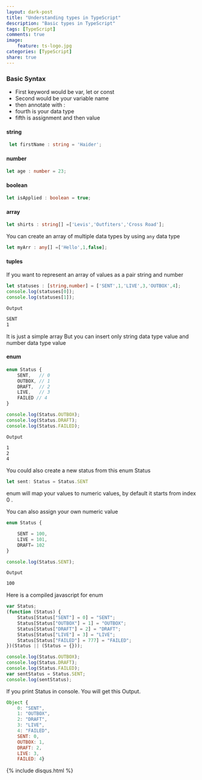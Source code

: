 ```yaml
---
layout: dark-post
title: "Understanding types in TypeScript"
description: "Basic types in TypeScript"
tags: [TypeScript]
comments: true
image:
    feature: ts-logo.jpg
categories: [TypeScript]
share: true
---
```



### Basic Syntax

- First keyword would be var, let or const
- Second would be your variable name
- then annotate with :
- fourth is your data type
- fifth is assignment and then value

#### string

```ts
 let firstName : string = 'Haider';
```

#### number

```ts
let age : number = 23;
```

#### boolean

```ts
let isApplied : boolean = true;
```

#### array

```ts
let shirts : string[] =['Levis','Outfiters','Cross Road'];
```

You can create an array of multiple data types by using `any` data type

```ts
let myArr : any[] =['Hello',1,false];
```

#### tuples

If you want to represent an array of values as a pair string and number

```ts
let statuses : [string,number] = ['SENT',1,'LIVE',3,'OUTBOX',4];
console.log(statuses[0]);
console.log(statuses[1]);

```

`Output`

```bash
SENT
1
```

It is just a simple array But you can insert only string data type value
and number data type value

#### enum

```ts
enum Status {
    SENT,   // 0
    OUTBOX, // 1
    DRAFT,  // 2
    LIVE,   // 3
    FAILED // 4
}

console.log(Status.OUTBOX);
console.log(Status.DRAFT);
console.log(Status.FAILED);

```

`Output`
```bash
1
2
4
```
You could also create a new status from this enum Status

```ts
let sent: Status = Status.SENT
```

enum will map your values to numeric values, by default it starts from
index 0 .

You can also assign your own numeric value

```ts
enum Status {

    SENT = 100,
    LIVE = 101,
    DRAFT= 102
}

console.log(Status.SENT);
```

`Output`
```bash
100
```

Here is a compiled javascript for enum

```javascript
var Status;
(function (Status) {
    Status[Status["SENT"] = 0] = "SENT";
    Status[Status["OUTBOX"] = 1] = "OUTBOX";
    Status[Status["DRAFT"] = 2] = "DRAFT";
    Status[Status["LIVE"] = 3] = "LIVE";
    Status[Status["FAILED"] = 777] = "FAILED";
})(Status || (Status = {}));

console.log(Status.OUTBOX);
console.log(Status.DRAFT);
console.log(Status.FAILED);
var sentStatus = Status.SENT;
console.log(sentStatus);

```

If you print Status in console. You will get this Output.

```js
Object {
    0: "SENT",
    1: "OUTBOX",
    2: "DRAFT",
    3: "LIVE",
    4: "FAILED",
    SENT: 0,
    OUTBOX: 1,
    DRAFT: 2,
    LIVE: 3,
    FAILED: 4}
```

 {% include disqus.html %}
